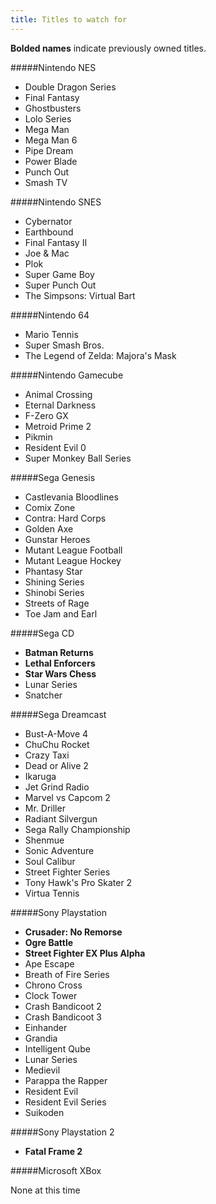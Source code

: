 ```yaml
---
title: Titles to watch for
---
```


**Bolded names** indicate previously owned titles.

#####Nintendo NES

- Double Dragon Series
- Final Fantasy
- Ghostbusters
- Lolo Series
- Mega Man
- Mega Man 6
- Pipe Dream
- Power Blade
- Punch Out
- Smash TV

#####Nintendo SNES

- Cybernator
- Earthbound
- Final Fantasy II
- Joe & Mac
- Plok
- Super Game Boy
- Super Punch Out
- The Simpsons: Virtual Bart

#####Nintendo 64

- Mario Tennis
- Super Smash Bros.
- The Legend of Zelda: Majora's Mask

#####Nintendo Gamecube

- Animal Crossing
- Eternal Darkness
- F-Zero GX
- Metroid Prime 2
- Pikmin
- Resident Evil 0
- Super Monkey Ball Series

#####Sega Genesis

- Castlevania Bloodlines
- Comix Zone
- Contra: Hard Corps
- Golden Axe
- Gunstar Heroes
- Mutant League Football
- Mutant League Hockey
- Phantasy Star
- Shining Series
- Shinobi Series
- Streets of Rage
- Toe Jam and Earl

#####Sega CD

- **Batman Returns**
- **Lethal Enforcers**
- **Star Wars Chess**
- Lunar Series
- Snatcher

#####Sega Dreamcast

- Bust-A-Move 4
- ChuChu Rocket
- Crazy Taxi
- Dead or Alive 2
- Ikaruga
- Jet Grind Radio
- Marvel vs Capcom 2
- Mr. Driller
- Radiant Silvergun
- Sega Rally Championship
- Shenmue
- Sonic Adventure
- Soul Calibur
- Street Fighter Series
- Tony Hawk's Pro Skater 2
- Virtua Tennis

#####Sony Playstation

- **Crusader: No Remorse**
- **Ogre Battle**
- **Street Fighter EX Plus Alpha**
- Ape Escape
- Breath of Fire Series
- Chrono Cross
- Clock Tower
- Crash Bandicoot 2
- Crash Bandicoot 3
- Einhander
- Grandia
- Intelligent Qube
- Lunar Series
- Medievil
- Parappa the Rapper
- Resident Evil
- Resident Evil Series
- Suikoden

#####Sony Playstation 2

- **Fatal Frame 2**

#####Microsoft XBox

None at this time
